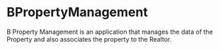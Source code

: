 # BPropertyManagement
B Property Management is an application that manages the data of the Property and also associates the property to the Realtor.
